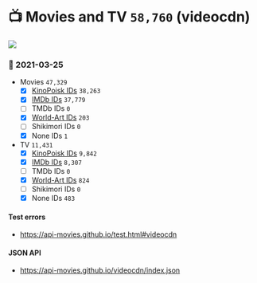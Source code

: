 # :tv: Movies and TV `58,760` (videocdn)

<a href="https://API-Movies.github.io"><img src="https://API-Movies.github.io/banner.png?cache"></a>

### :date: 2021-03-25
- Movies `47,329`
  - [x] <a href="https://API-Movies.github.io/videocdn/movie_kinopoisk_ids.json">KinoPoisk IDs</a> `38,263`
  - [x] <a href="https://API-Movies.github.io/videocdn/movie_imdb_ids.json">IMDb IDs</a> `37,779`
  - [ ] TMDb IDs `0`
  - [x] <a href="https://API-Movies.github.io/videocdn/movie_world_art_ids.json">World-Art IDs</a> `203`
  - [ ] Shikimori IDs `0`
  - [x] None IDs `1`
- TV `11,431`
  - [x] <a href="https://API-Movies.github.io/videocdn/tv_kinopoisk_ids.json">KinoPoisk IDs</a> `9,842`
  - [x] <a href="https://API-Movies.github.io/videocdn/tv_imdb_ids.json">IMDb IDs</a> `8,307`
  - [ ] TMDb IDs `0`
  - [x] <a href="https://API-Movies.github.io/videocdn/tv_world_art_ids.json">World-Art IDs</a> `824`
  - [ ] Shikimori IDs `0`
  - [x] None IDs `483`
#### Test errors
- <a href='https://api-movies.github.io/test.html#videocdn'>https://api-movies.github.io/test.html#videocdn</a>
#### JSON API
- <a href='https://api-movies.github.io/videocdn/index.json'>https://api-movies.github.io/videocdn/index.json</a>
